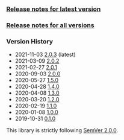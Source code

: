 ### [Release notes for latest version](latest.md)

### [Release notes for all versions](full.md)

### Version History

* 2021-11-03 [2.0.3](2.0.3.md) (latest)
* 2021-03-09 [2.0.2](2.0.2.md)
* 2021-02-27 [2.0.1](2.0.1.md)
* 2020-09-03 [2.0.0](2.0.0.md)
* 2020-05-27 [1.5.0](1.5.0.md)
* 2020-04-28 [1.4.0](1.4.0.md)
* 2020-04-08 [1.3.0](1.3.0.md)
* 2020-03-20 [1.2.0](1.2.0.md)
* 2020-02-19 [1.1.0](1.1.0.md)
* 2020-01-08 [1.0.0](1.0.0.md)
* 2019-10-31 [0.1.0](0.1.0.md)


This library is strictly following [SemVer 2.0.0](https://semver.org/spec/v2.0.0.html).